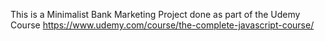 This is a Minimalist Bank Marketing Project done as part of the Udemy Course https://www.udemy.com/course/the-complete-javascript-course/ 